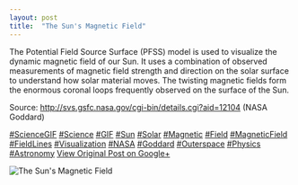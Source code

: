 ```yaml
---
layout: post
title:  "The Sun's Magnetic Field"
---
```


The Potential Field Source Surface (PFSS) model is used to visualize the dynamic magnetic field of our Sun. It uses a combination of observed measurements of magnetic field strength and direction on the solar surface to understand how solar material moves. The twisting magnetic fields form the enormous coronal loops frequently observed on the surface of the Sun.  
  
Source: <http://svs.gsfc.nasa.gov/cgi-bin/details.cgi?aid=12104> (NASA Goddard)  
  
[#ScienceGIF](https://plus.google.com/s/%23ScienceGIF/posts) [#Science](https://plus.google.com/s/%23Science/posts) [#GIF](https://plus.google.com/s/%23GIF/posts) [#Sun](https://plus.google.com/s/%23Sun/posts) [#Solar](https://plus.google.com/s/%23Solar/posts) [#Magnetic](https://plus.google.com/s/%23Magnetic/posts) [#Field](https://plus.google.com/s/%23Field/posts) [#MagneticField](https://plus.google.com/s/%23MagneticField/posts) [#FieldLines](https://plus.google.com/s/%23FieldLines/posts) [#Visualization](https://plus.google.com/s/%23Visualization/posts) [#NASA](https://plus.google.com/s/%23NASA/posts) [#Goddard](https://plus.google.com/s/%23Goddard/posts) [#Outerspace](https://plus.google.com/s/%23Outerspace/posts) [#Physics](https://plus.google.com/s/%23Physics/posts) [#Astronomy](https://plus.google.com/s/%23Astronomy/posts)
[View Original Post on Google+](https://plus.google.com/+ColinSullender/posts/1qWB1NDNnHz)

![The Sun's Magnetic Field](/assets/img/2016-02-02-The-Suns-Magnetic-Field.gif)
